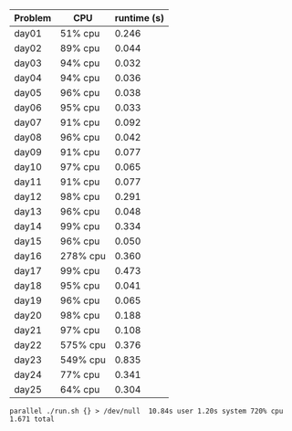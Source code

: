 | Problem | CPU | runtime (s) |
| --- | --- | --- |
|day01|51% cpu |0.246 |
|day02|89% cpu |0.044 |
|day03|94% cpu |0.032 |
|day04|94% cpu |0.036 |
|day05|96% cpu |0.038 |
|day06|95% cpu |0.033 |
|day07|91% cpu |0.092 |
|day08|96% cpu |0.042 |
|day09|91% cpu |0.077 |
|day10|97% cpu |0.065 |
|day11|91% cpu |0.077 |
|day12|98% cpu |0.291 |
|day13|96% cpu |0.048 |
|day14|99% cpu |0.334 |
|day15|96% cpu |0.050 |
|day16|278% cpu|0.360 |
|day17|99% cpu |0.473 |
|day18|95% cpu |0.041 |
|day19|96% cpu |0.065 |
|day20|98% cpu |0.188 |
|day21|97% cpu |0.108 |
|day22|575% cpu|0.376 |
|day23|549% cpu|0.835 |
|day24|77% cpu |0.341 |
|day25|64% cpu |0.304 |

`parallel ./run.sh {} > /dev/null  10.84s user 1.20s system 720% cpu 1.671 total`


